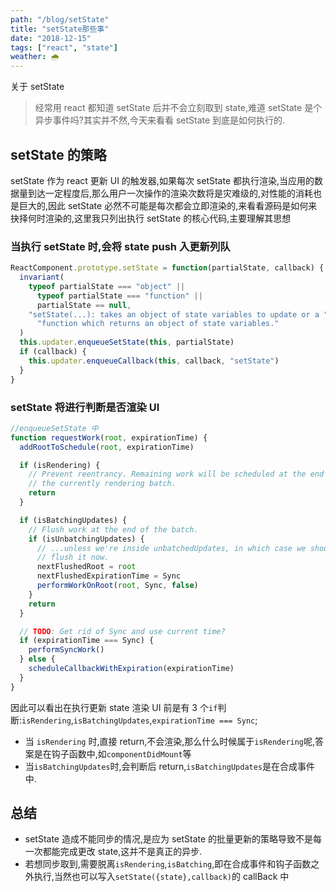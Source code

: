 ```yaml
---
path: "/blog/setState"
title: "setState那些事"
date: "2018-12-15"
tags: ["react", "state"]
weather: 🌧️
---
```


关于 setState

> 经常用 react 都知道 setState 后并不会立刻取到 state,难道 setState 是个异步事件吗?其实并不然,今天来看看 setState 到底是如何执行的.

## setState 的策略

setState 作为 react 更新 UI 的触发器,如果每次 setState 都执行渲染,当应用的数据量到达一定程度后,那么用户一次操作的渲染次数将是灾难级的,对性能的消耗也是巨大的,因此 setState 必然不可能是每次都会立即渲染的,来看看源码是如何来抉择何时渲染的,这里我只列出执行 setState 的核心代码,主要理解其思想

### 当执行 setState 时,会将 state push 入更新列队

```js
ReactComponent.prototype.setState = function(partialState, callback) {
  invariant(
    typeof partialState === "object" ||
      typeof partialState === "function" ||
      partialState == null,
    "setState(...): takes an object of state variables to update or a " +
      "function which returns an object of state variables."
  )
  this.updater.enqueueSetState(this, partialState)
  if (callback) {
    this.updater.enqueueCallback(this, callback, "setState")
  }
}
```

### setState 将进行判断是否渲染 UI

```js
//enqueueSetState 中
function requestWork(root, expirationTime) {
  addRootToSchedule(root, expirationTime)

  if (isRendering) {
    // Prevent reentrancy. Remaining work will be scheduled at the end of
    // the currently rendering batch.
    return
  }

  if (isBatchingUpdates) {
    // Flush work at the end of the batch.
    if (isUnbatchingUpdates) {
      // ...unless we're inside unbatchedUpdates, in which case we should
      // flush it now.
      nextFlushedRoot = root
      nextFlushedExpirationTime = Sync
      performWorkOnRoot(root, Sync, false)
    }
    return
  }

  // TODO: Get rid of Sync and use current time?
  if (expirationTime === Sync) {
    performSyncWork()
  } else {
    scheduleCallbackWithExpiration(expirationTime)
  }
}
```

因此可以看出在执行更新 state 渲染 UI 前是有 3 个`if`判断:`isRendering`,`isBatchingUpdates`,`expirationTime === Sync`;

- 当 `isRendering` 时,直接 return,不会渲染,那么什么时候属于`isRendering`呢,答案是在钩子函数中,如`componentDidMount`等
- 当`isBatchingUpdates`时,会判断后 return,`isBatchingUpdates`是在合成事件中.

## 总结

- setState 造成不能同步的情况,是应为 setState 的批量更新的策略导致不是每一次都能完成更改 state,这并不是真正的异步.
- 若想同步取到,需要脱离`isRendering`,`isBatching`,即在合成事件和钩子函数之外执行,当然也可以写入`setState({state},callback)`的 callBack 中
